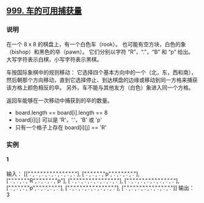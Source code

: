 ## [999. 车的可用捕获量](https://leetcode-cn.com/problems/available-captures-for-rook/)

### 说明
在一个 8 x 8 的棋盘上，有一个白色车（rook）。
也可能有空方块，白色的象（bishop）和黑色的卒（pawn）。
它们分别以字符 “R”，“.”，“B” 和 “p” 给出。大写字符表示白棋，小写字符表示黑棋。

车按国际象棋中的规则移动：
它选择四个基本方向中的一个（北，东，西和南），然后朝那个方向移动，直到它选择停止、到达棋盘的边缘或移动到同一方格来捕获该方格上颜色相反的卒。
另外，车不能与其他友方（白色）象进入同一个方格。

返回车能够在一次移动中捕获到的卒的数量。

* board.length == board[i].length == 8
* board[i][j] 可以是 'R'，'.'，'B' 或 'p'
* 只有一个格子上存在 board[i][j] == 'R'

### 实例
#### 1
输入：
[[".",".",".",".",".",".",".","."],
[".",".",".","p",".",".",".","."],
[".",".",".","R",".",".",".","p"],
[".",".",".",".",".",".",".","."],
[".",".",".",".",".",".",".","."],
[".",".",".","p",".",".",".","."],
[".",".",".",".",".",".",".","."],
[".",".",".",".",".",".",".","."]]
输出：3